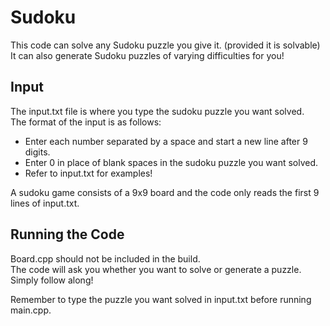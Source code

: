 # Sudoku #
This code can solve any Sudoku puzzle you give it. (provided it is solvable)  
It can also generate Sudoku puzzles of varying difficulties for you!

## Input ##
The input.txt file is where you type the sudoku puzzle you want solved.  
The format of the input is as follows:  
  * Enter each number separated by a space and start a new line after 9 digits.  
  * Enter 0 in place of blank spaces in the sudoku puzzle you want solved.  
  * Refer to input.txt for examples!  
  
A sudoku game consists of a 9x9 board and the code only reads the first 9 lines of input.txt.  
## Running the Code ##
Board.cpp should not be included in the build.  
The code will ask you whether you want to solve or generate a puzzle. Simply follow along!

Remember to type the puzzle you want solved in input.txt before running main.cpp. 
